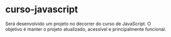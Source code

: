 # curso-javascript

Será desenvolvido um projeto no decorrer do curso de JavaScript. O objetivo é manter o projeto atualizado, acessível e principalmente funcional.
